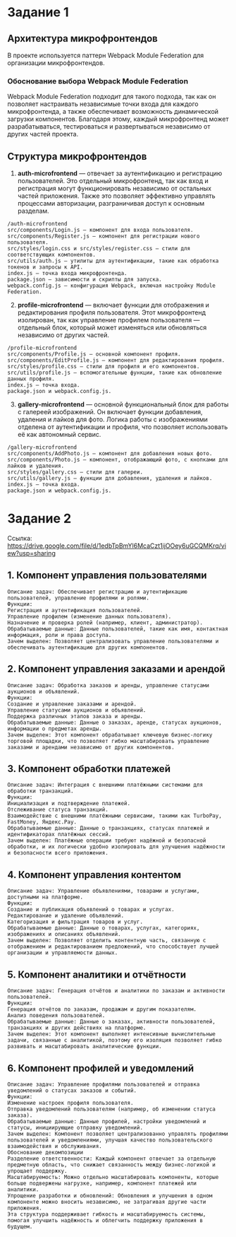 # Задание 1

## Архитектура микрофронтендов
В проекте используется паттерн Webpack Module Federation для организации микрофронтендов.

### Обоснование выбора Webpack Module Federation
Webpack Module Federation подходит для такого подхода, так как он позволяет настраивать независимые точки входа для каждого микрофронтенда, а также обеспечивает возможность динамической загрузки компонентов. Благодаря этому, каждый микрофронтенд может разрабатываться, тестироваться и развертываться независимо от других частей проекта.

## Структура микрофронтендов
1. **auth-microfrontend** — отвечает за аутентификацию и регистрацию пользователей. Это отдельный микрофронтенд, так как вход и регистрация могут функционировать независимо от остальных частей приложения. Также это позволяет эффективно управлять процессами авторизации, разграничивая доступ к основным разделам.
```
/auth-microfrontend
src/components/Login.js — компонент для входа пользователя.
src/components/Register.js — компонент для регистрации нового пользователя.
src/styles/login.css и src/styles/register.css — стили для соответствующих компонентов.
src/utils/auth.js — утилиты для аутентификации, такие как обработка токенов и запросы к API.
index.js — точка входа микрофронтенда.
package.json — зависимости и скрипты для запуска.
webpack.config.js — конфигурация Webpack, включая настройку Module Federation.
```
2. **profile-microfrontend** — включает функции для отображения и редактирования профиля пользователя. Этот микрофронтенд изолирован, так как управление профилем пользователя — отдельный блок, который может изменяться или обновляться независимо от других частей.
```
/profile-microfrontend
src/components/Profile.js — основной компонент профиля.
src/components/EditProfile.js — компонент для редактирования профиля.
src/styles/profile.css — стили для профиля и его компонентов.
src/utils/profile.js — вспомогательные функции, такие как обновление данных профиля.
index.js — точка входа.
package.json и webpack.config.js.
```
3. **gallery-microfrontend** — основной функциональный блок для работы с галереей изображений. Он включает функции добавления, удаления и лайков для фото. Логика работы с изображениями отделена от аутентификации и профиля, что позволяет использовать её как автономный сервис.
```
/gallery-microfrontend
src/components/AddPhoto.js — компонент для добавления новых фото.
src/components/Photo.js — компонент, отображающий фото, с кнопками для лайков и удаления.
src/styles/gallery.css — стили для галереи.
src/utils/gallery.js — функции для добавления, удаления и лайков.
index.js — точка входа.
package.json и webpack.config.js.
```
# Задание 2
Ссылка: https://drive.google.com/file/d/1edbTpBmYl6McaCzt1ijOOey6uGCQMKrq/view?usp=sharing 

## 1. Компонент управления пользователями
```
Описание задач: Обеспечивает регистрацию и аутентификацию пользователей, управление профилями и ролями.
Функции:
Регистрация и аутентификация пользователей.
Управление профилем (изменение данных пользователя).
Назначение и проверка ролей (например, клиент, администратор).
Обрабатываемые данные: Данные пользователей, такие как имя, контактная информация, роли и права доступа.
Зачем выделен: Позволяет централизовать управление пользователями и обеспечивать аутентификацию для других компонентов.
```
## 2. Компонент управления заказами и арендой
```
Описание задач: Обработка заказов и аренды, управление статусами аукционов и объявлений.
Функции:
Создание и управление заказами и арендой.
Управление статусами аукционов и объявлений.
Поддержка различных этапов заказа и аренды.
Обрабатываемые данные: Данные о заказах, аренде, статусах аукционов, информации о предметах аренды.
Зачем выделен: Этот компонент обрабатывает ключевую бизнес-логику торговой площадки, что позволяет гибко масштабировать управление заказами и арендами независимо от других компонентов.
```
## 3. Компонент обработки платежей
```
Описание задач: Интеграция с внешними платёжными системами для обработки транзакций.
Функции:
Инициализация и подтверждение платежей.
Отслеживание статуса транзакций.
Взаимодействие с внешними платёжными сервисами, такими как TurboPay, FastMoney, Яндекс.Pay.
Обрабатываемые данные: Данные о транзакциях, статусах платежей и идентификаторах платёжных сессий.
Зачем выделен: Платёжные операции требуют надёжной и безопасной обработки, и их логически удобно изолировать для улучшения надёжности и безопасности всего приложения.
```
## 4. Компонент управления контентом
```
Описание задач: Управление объявлениями, товарами и услугами, доступными на платформе.
Функции:
Создание и публикация объявлений о товарах и услугах.
Редактирование и удаление объявлений.
Категоризация и фильтрация товаров и услуг.
Обрабатываемые данные: Данные о товарах, услугах, категориях, изображениях и описаниях объявлений.
Зачем выделен: Позволяет отделить контентную часть, связанную с отображением и редактированием предложений, что способствует лучшей организации и управляемости данных.
```
## 5. Компонент аналитики и отчётности
```
Описание задач: Генерация отчётов и аналитики по заказам и активности пользователей.
Функции:
Генерация отчётов по заказам, продажам и другим показателям.
Анализ поведения пользователей.
Обрабатываемые данные: Данные о заказах, активности пользователей, транзакциях и других действиях на платформе.
Зачем выделен: Этот компонент выполняет интенсивные вычислительные задачи, связанные с аналитикой, поэтому его изоляция позволяет гибко развивать и масштабировать аналитические функции.
```
## 6. Компонент профилей и уведомлений
```
Описание задач: Управление профилями пользователей и отправка уведомлений о статусах заказов и событий.
Функции:
Изменение настроек профиля пользователя.
Отправка уведомлений пользователям (например, об изменении статуса заказа).
Обрабатываемые данные: Данные профилей, настройки уведомлений и статусы, инициирующие отправку уведомлений.
Зачем выделен: Компонент позволяет централизованно управлять профилями пользователей и уведомлениями, улучшая качество пользовательского взаимодействия и обслуживания.
Обоснование декомпозиции
Разделение ответственности: Каждый компонент отвечает за отдельную предметную область, что снижает связанность между бизнес-логикой и упрощает поддержку.
Масштабируемость: Можно отдельно масштабировать компоненты, которые больше подвержены нагрузке, например, компонент платежей или аналитики.
Упрощение разработки и обновлений: Обновления и улучшения в одном компоненте можно вносить независимо, не затрагивая другие части приложения.
Эта структура поддерживает гибкость и масштабируемость системы, помогая улучшить надёжность и облегчить поддержку приложения в будущем.
```
